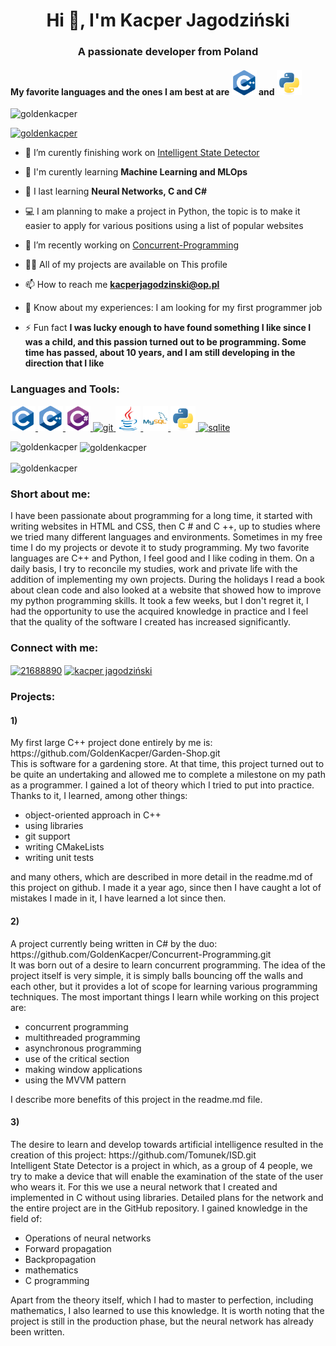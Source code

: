 <h1 align="center">Hi 👋, I'm Kacper Jagodziński</h1>
<h3 align="center">A passionate developer from Poland</h3>
<h4 align="left">My favorite languages and the ones I am best at are <img src="https://raw.githubusercontent.com/devicons/devicon/master/icons/cplusplus/cplusplus-original.svg" alt="cplusplus" width="40" height="40"/> and <img src="https://raw.githubusercontent.com/devicons/devicon/master/icons/python/python-original.svg" alt="python" width="40" height="40"/></h4>

<p align="left"> <img src="https://komarev.com/ghpvc/?username=goldenkacper&label=Profile%20views&color=0e75b6&style=flat" alt="goldenkacper" /> </p>

<p align="left"> <a href="https://github.com/ryo-ma/github-profile-trophy"><img src="https://github-profile-trophy.vercel.app/?username=goldenkacper" alt="goldenkacper" /></a> </p>

- 👯 I’m curently finishing work on [Intelligent State Detector](https://github.com/Tomunek/ISD.git)
  
- 🌱 I'm curently learning **Machine Learning and MLOps**

- 🌲 I last learning **Neural Networks, C and C#**
 
- 💻 I am planning to make a project in Python, the topic is to make it easier to apply for various positions using a list of popular websites
  
- 🔭 I’m recently working on [Concurrent-Programming](https://github.com/GoldenKacper/Concurrent-Programming.git)

- 👨‍💻 All of my projects are available on This profile

- 📫 How to reach me **kacperjagodzinski@op.pl**

- 📄 Know about my experiences: I am looking for my first programmer job

- ⚡ Fun fact **I was lucky enough to have found something I like since I was a child, and this passion turned out to be programming. Some time has passed, about 10 years, and I am still developing in the direction that I like**

<h3 align="left">Languages and Tools:</h3>
<p align="left"> <a href="https://www.cprogramming.com/" target="_blank" rel="noreferrer"> <img src="https://raw.githubusercontent.com/devicons/devicon/master/icons/c/c-original.svg" alt="c" width="40" height="40"/> </a> <a href="https://www.w3schools.com/cpp/" target="_blank" rel="noreferrer"> <img src="https://raw.githubusercontent.com/devicons/devicon/master/icons/cplusplus/cplusplus-original.svg" alt="cplusplus" width="40" height="40"/> </a> <a href="https://www.w3schools.com/cs/" target="_blank" rel="noreferrer"> <img src="https://raw.githubusercontent.com/devicons/devicon/master/icons/csharp/csharp-original.svg" alt="csharp" width="40" height="40"/> </a> <a href="https://git-scm.com/" target="_blank" rel="noreferrer"> <img src="https://www.vectorlogo.zone/logos/git-scm/git-scm-icon.svg" alt="git" width="40" height="40"/> </a> <a href="https://www.java.com" target="_blank" rel="noreferrer"> <img src="https://raw.githubusercontent.com/devicons/devicon/master/icons/java/java-original.svg" alt="java" width="40" height="40"/> </a> <a href="https://www.mysql.com/" target="_blank" rel="noreferrer"> <img src="https://raw.githubusercontent.com/devicons/devicon/master/icons/mysql/mysql-original-wordmark.svg" alt="mysql" width="40" height="40"/> </a> <a href="https://www.python.org" target="_blank" rel="noreferrer"> <img src="https://raw.githubusercontent.com/devicons/devicon/master/icons/python/python-original.svg" alt="python" width="40" height="40"/> </a> <a href="https://www.sqlite.org/" target="_blank" rel="noreferrer"> <img src="https://www.vectorlogo.zone/logos/sqlite/sqlite-icon.svg" alt="sqlite" width="40" height="40"/> </a> </p>

<p><img align="left" src="https://github-readme-stats.vercel.app/api/top-langs?username=goldenkacper&show_icons=true&locale=en&layout=compact" alt="goldenkacper" /></p>

<p>&nbsp;<img align="center" src="https://github-readme-stats.vercel.app/api?username=goldenkacper&show_icons=true&locale=en" alt="goldenkacper" /></p>

<p><img align="center" src="https://github-readme-streak-stats.herokuapp.com/?user=goldenkacper&" alt="goldenkacper" /></p>

<h3 align="left">Short about me:</h3>
<a>I have been passionate about programming for a long time, it started with writing websites in HTML and CSS, then C # and C ++, up to studies where we tried many different languages and environments. Sometimes in my free time I do my projects or devote it to study programming. My two favorite languages are C++ and Python, I feel good and I like coding in them. On a daily basis, I try to reconcile my studies, work and private life with the addition of implementing my own projects. During the holidays I read a book about clean code and also looked at a website that showed how to improve my python programming skills. It took a few weeks, but I don't regret it, I had the opportunity to use the acquired knowledge in practice and I feel that the quality of the software I created has increased significantly. </a>

<h3 align="left">Connect with me:</h3>
<p align="left">
<a href="https://stackoverflow.com/users/21688890" target="blank"><img align="center" src="https://raw.githubusercontent.com/rahuldkjain/github-profile-readme-generator/master/src/images/icons/Social/stack-overflow.svg" alt="21688890" height="30" width="40" /></a>
<a href="https://fb.com/kacper jagodziński" target="blank"><img align="center" src="https://raw.githubusercontent.com/rahuldkjain/github-profile-readme-generator/master/src/images/icons/Social/facebook.svg" alt="kacper jagodziński" height="30" width="40" /></a>
</p>

<h3 align="left">Projects:</h3>
<p>
<h4>1)</h4>
 My first large C++ project done entirely by me is: https://github.com/GoldenKacper/Garden-Shop.git </br>
This is software for a gardening store. At that time, this project turned out to be quite an undertaking and allowed me to complete a milestone on my path as a programmer. I gained a lot of theory which I tried to put into practice. Thanks to it, I learned, among other things:

  - object-oriented approach in C++
  - using libraries
  - git support
  - writing CMakeLists
  - writing unit tests

and many others, which are described in more detail in the readme.md of this project on github.
I made it a year ago, since then I have caught a lot of mistakes I made in it, I have learned a lot since then.
</br>
<h4>2)</h4> 
A project currently being written in C# by the duo: https://github.com/GoldenKacper/Concurrent-Programming.git </br>
It was born out of a desire to learn concurrent programming. The idea of ​​the project itself is very simple, it is simply balls bouncing off the walls and each other, but it provides a lot of scope for learning various programming techniques.
The most important things I learn while working on this project are:

  - concurrent programming
  - multithreaded programming
  -  asynchronous programming
  -  use of the critical section
  -  making window applications
  -  using the MVVM pattern

I describe more benefits of this project in the readme.md file.
</br>
<h4>3)</h4> 
The desire to learn and develop towards artificial intelligence resulted in the creation of this project: https://github.com/Tomunek/ISD.git </br>
Intelligent State Detector is a project in which, as a group of 4 people, we try to make a device that will enable the examination of the state of the user who wears it. For this we use a neural network that I created and implemented in C without using libraries. Detailed plans for the network and the entire project are in the GitHub repository.
I gained knowledge in the field of:

  - Operations of neural networks
  - Forward propagation
  - Backpropagation
  - mathematics
  - C programming

Apart from the theory itself, which I had to master to perfection, including mathematics, I also learned to use this knowledge. It is worth noting that the project is still in the production phase, but the neural network has already been written.
</p>
